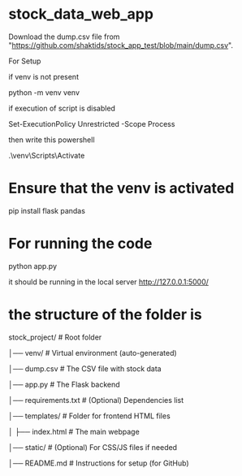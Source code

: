 # stock_data_web_app

Download the dump.csv file from "https://github.com/shaktids/stock_app_test/blob/main/dump.csv".

For Setup

if venv is not present 

python -m venv venv

if execution of script is disabled 

Set-ExecutionPolicy Unrestricted -Scope Process

then write this powershell

.\venv\Scripts\Activate

# Ensure that the venv is activated 

pip install flask pandas

# For running the code 

python app.py

it should be running in the local server http://127.0.0.1:5000/

# the structure of the folder is 

stock_project/               # Root folder

│── venv/                    # Virtual environment (auto-generated)

│── dump.csv                 # The CSV file with stock data

│── app.py                   # The Flask backend

│── requirements.txt         # (Optional) Dependencies list

│── templates/               # Folder for frontend HTML files

│   ├── index.html           # The main webpage

│── static/                  # (Optional) For CSS/JS files if needed

│── README.md                # Instructions for setup (for GitHub)

